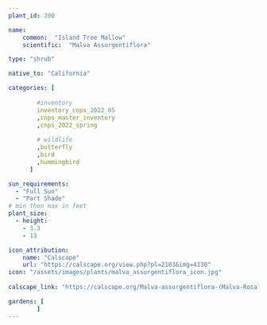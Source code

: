 ```yaml
---
plant_id: 200 

name: 
    common:  "Island Tree Mallow" 
    scientific:  "Malva Assurgentiflora"    

type: "shrub"

native_to: "California"

categories: [
        
        #inventory 
        inventory_cnps_2022_05
        ,cnps_master_inventory
        ,cnps_2022_spring
        
        # wildlife
        ,butterfly
        ,bird
        ,hummingbird 
      ]

sun_requirements:
  - "Full Sun"
  - "Part Shade"
# min then max in feet
plant_size:
  - height: 
    - 3.3 
    - 13

icon_attribution: 
    name: "Calscape"
    url: "https://calscape.org/view.php?pl=2103&img=4130"
icon: "/assets/images/plants/malva_assurgentiflora_icon.jpg"
 
calscape_link: "https://calscape.org/Malva-assurgentiflora-(Malva-Rosa)"

gardens: [
        ]
---
```









